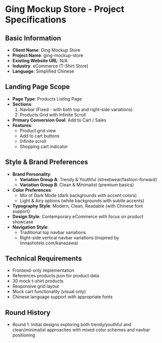 # Ging Mockup Store - Project Specifications

## Basic Information

- **Client Name**: Ging Mockup Store
- **Project Name**: ging-mockup-store
- **Existing Website URL**: N/A
- **Industry**: eCommerce (T-Shirt Store)
- **Language**: Simplified Chinese

## Landing Page Scope

- **Page Type**: Products Listing Page
- **Sections**: 
  1. Navbar (Fixed - with both top and right-side variations)
  2. Products Grid with Infinite Scroll
- **Primary Conversion Goal**: Add to Cart / Sales
- **Features**: 
  - Product grid view
  - Add to cart buttons
  - Infinite scroll
  - Shopping cart indicator

## Style & Brand Preferences

- **Brand Personality**: 
  - **Variation Group A**: Trendy & Youthful (streetwear/fashion-forward)
  - **Variation Group B**: Clean & Minimalist (premium basics)
- **Color Preferences**: 
  - Mix of Dark Mode (dark backgrounds with accent colors)
  - Light & Airy options (white backgrounds with subtle accents)
- **Typography Style**: Modern, Clean, Readable (with Chinese font support)
- **Design Style**: Contemporary eCommerce with focus on product showcase
- **Navigation Style**: 
  - Traditional top navbar variations
  - Right-side vertical navbar variations (inspired by linnashotels.com/kanazawa)

## Technical Requirements

- Frontend-only implementation
- References products.json for product data
- 30 mock t-shirt products
- Responsive grid layout
- Mock cart functionality (visual only)
- Chinese language support with appropriate fonts

## Round History

- Round 1: Initial designs exploring both trendy/youthful and clean/minimalist approaches with mixed color schemes and navbar positioning